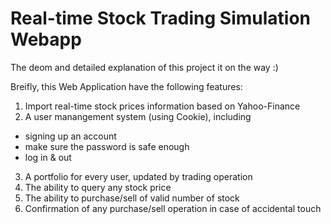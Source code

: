 # Real-time Stock Trading Simulation Webapp

The deom and detailed explanation of this project it on the way :)

Breifly, this Web Application have the following features:
1. Import real-time stock prices information based on Yahoo-Finance
2. A user manangement system (using Cookie), including
- signing up an account
- make sure the password is safe enough
- log in & out
3. A portfolio for every user, updated by trading operation
4. The ability to query any stock price
4. The ability to purchase/sell of valid number of stock
5. Confirmation of any purchase/sell operation in case of accidental touch
